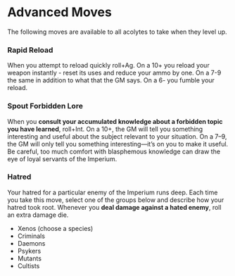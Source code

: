 <!-- Do NOT edit this file directly. It is compiled from pages in the "source" directory. -->
# <a class="anchor-from-text" id="advanced-moves"></a>Advanced Moves

The following moves are available to all acolytes to take when they level up.

### <a class="anchor-from-text" id="rapid-reload"></a>Rapid Reload

When you attempt to reload quickly roll+Ag. On a 10+ you reload your weapon instantly - reset its uses and reduce your ammo by one. On a 7-9 the same in addition to what that the GM says. On a 6- you fumble your reload.

### <a class="anchor-from-text" id="spout-forbidden-lore"></a>Spout Forbidden Lore

When you **consult your accumulated knowledge about a forbidden topic you have learned**, roll+Int. On a 10+, the GM will tell you something interesting and useful about the subject relevant to your situation. On a 7–9, the GM will only tell you something interesting—it’s on you to make it useful. Be careful, too much comfort with blasphemous knowledge can draw the eye of loyal servants of the Imperium.

### <a class="anchor-from-text" id="hatred"></a>Hatred

Your hatred for a particular enemy of the Imperium runs deep. Each time you take this move, select one of the groups below and describe how your hatred took root. Whenever you **deal damage against a hated enemy**, roll an extra damage die.

*   Xenos (choose a species)
*   Criminals
*   Daemons
*   Psykers
*   Mutants
*   Cultists
